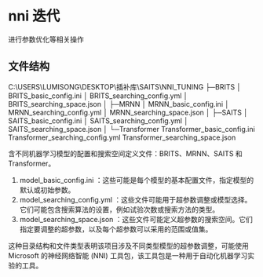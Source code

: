 # nni 迭代

进行参数优化等相关操作

## 文件结构

C:\USERS\LUMISONG\DESKTOP\插补库\SAITS\NNI_TUNING
├─BRITS
│      BRITS_basic_config.ini
│      BRITS_searching_config.yml
│      BRITS_searching_space.json
│
├─MRNN
│      MRNN_basic_config.ini
│      MRNN_searching_config.yml
│      MRNN_searching_space.json
│
├─SAITS
│      SAITS_basic_config.ini
│      SAITS_searching_config.yml
│      SAITS_searching_space.json
│
└─Transformer
        Transformer_basic_config.ini
        Transformer_searching_config.yml
        Transformer_searching_space.json

含不同机器学习模型的配置和搜索空间定义文件：BRITS、MRNN、SAITS 和 Transformer。

1. model_basic_config.ini ：这些可能是每个模型的基本配置文件，指定模型的默认或初始参数。
2. model_searching_config.yml ：这些文件可能用于超参数调整或模型选择。它们可能包含搜索算法的设置，例如试验次数或搜索方法的类型。
3. model_searching_space.json ：这些文件可能定义超参数的搜索空间。它们指定要调整的超参数，以及每个超参数可以采用的范围或值集。

这种目录结构和文件类型表明该项目涉及不同类型模型的超参数调整，可能使用 Microsoft 的神经网络智能 (NNI) 工具包，该工具包是一种用于自动化机器学习实验的工具。
